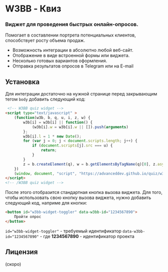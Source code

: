 # W3BB - Квиз
### Виджет для проведения быстрых онлайн-опросов.

Помогает в составлении портрета потенциальных клиентов, способствует росту объема продаж.

- Возможность интеграции в абсолютно любой веб-сайт.
- Отображение в виде встроенной формы или виджета.
- Несколько готовых вариантов оформления.
- Отправка результатов опросов в Telegram или на E-mail

## Установка

Для интеграции достаточно на нужной странице перед закрывающим тегом `body` добавить следующий код:

```html
 <!-- W3BB quiz widget -->
<script type="text/javascript" >
    (function(w3b, b, q, u, i, z, w) {
        w3b[i] = w3b[i] || function() {
            (w3b[i].w = w3b[i].w || []).push(arguments)
        };
        w3b[i].l = 1 * new Date();
        for (var j = 0; j < document.scripts.length; j++) {
            if (document.scripts[j].src === u) {
                return;
            }
        }
        z = b.createElement(q), w = b.getElementsByTagName(q)[0], z.async = 1, z.src = u, w.parentNode.insertBefore(z, w)
    })
    (window, document, "script", "https://advanceddev.github.io/quiz/w3bb-widget.js", "w3bb-quiz");
</script>
<!-- /W3BB quiz widget -->
```

После этого отобразится стандартная кнопка вызова виджета. Для того, чтобы использовать свою кнопку вызова виджета, нужно добавить следующий код, наприме для кнопки:

```html
<button id="w3bb-widget-toggler" data-w3bb-id="1234567890">
    Пройти опрос
</button>
```

`id="w3bb-widget-toggler"` - требуемый идентификатор
`data-w3bb-id="1234567890"` - где **1234567890** - идентификатор проекта


## Лицензия
(скоро)

